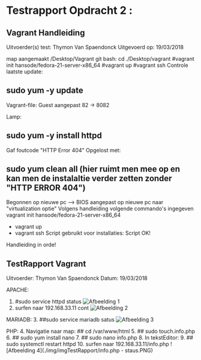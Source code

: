 # Testrapport Opdracht 2 : 


## Vagrant Handleiding

Uitvoerder(s) test: Thymon Van Spaendonck
Uitgevoerd op: 19/03/2018

map aangemaakt /Desktop/Vagrant
git bash: cd ./Desktop/vagrant
#vagrant init hansode/fedora-21-server-x86_64
#vagrant up
#vagrant ssh
Controle laatste update:
## sudo yum -y update
Vagrant-file: Guest aangepast 82 -> 8082

Lamp:
## sudo yum -y install httpd
Gaf foutcode "HTTP Error 404"
Opgelost met:
  ## sudo yum clean all (hier ruimt men mee op en kan men de instalaltie verder zetten zonder "HTTP ERROR 404")

Begonnen op nieuwe pc
-->
BIOS aangepast op nieuwe pc naar "virtualization optie"
Volgens handleiding volgende commando's ingegeven
 vagrant init hansode/fedora-21-server-x86_64
- vagrant up
- vagrant ssh
Script gebruikt voor installaties: Script OK!

Handleiding in orde!

## TestRapport Vagrant
Uitvoerder: Thymon Van Spaendonck
Datum: 19/03/2018

APACHE:
1. #sudo service httpd status
![Afbeelding 1](./img/imgTestRapport/HTTPD_Status.PNG)
2. surfen naar 192.168.33.11 cont
![Afbeelding 2](./img/imgTestRapport/Site_status.PNG)

MARIADB:
3. ##sudo service mariadb satus
![Afbeelding 3](./img/imgTestRapport/Mariadb-status.PNG)

PHP:
4. Navigatie naar map: ## cd /var/www/html
5. ## sudo touch.info.php
6. ## sudo yum install nano
7. ## sudo nano info.php
8. In tekstEditor: <?php phpinfo(); ?>
9. ## sudo systemctl restart httpd
10. surfen naar 192.168.33.11/info.php
![Afbeelding 4](./img/imgTestRapport/info.php - staus.PNG)



